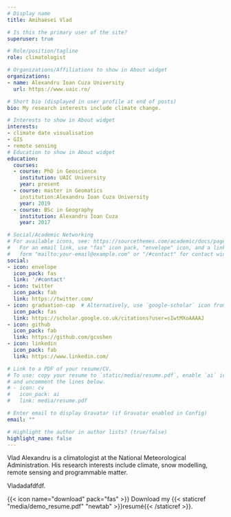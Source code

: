 ```yaml
---
# Display name
title: Amihaesei Vlad

# Is this the primary user of the site?
superuser: true

# Role/position/tagline
role: climatologist

# Organizations/Affiliations to show in About widget
organizations:
- name: Alexandru Ioan Cuza University
  url: https://www.uaic.ro/

# Short bio (displayed in user profile at end of posts)
bio: My research interests include climate change.

# Interests to show in About widget
interests:
- climate date visualisation
- GIS
- remote sensing
# Education to show in About widget
education:
  courses:
  - course: PhD in Geoscience
    institution: UAIC University
    year: present
  - course: master in Geomatics
    institution:Alexandru Ioan Cuza University
    year: 2019
  - course: BSc in Geography
    institution: Alexandru Ioan Cuza
    year: 2017

# Social/Academic Networking
# For available icons, see: https://sourcethemes.com/academic/docs/page-builder/#icons
#   For an email link, use "fas" icon pack, "envelope" icon, and a link in the
#   form "mailto:your-email@example.com" or "/#contact" for contact widget.
social:
- icon: envelope
  icon_pack: fas
  link: '/#contact'
- icon: twitter
  icon_pack: fab
  link: https://twitter.com/
- icon: graduation-cap  # Alternatively, use `google-scholar` icon from `ai` icon pack
  icon_pack: fas
  link: https://scholar.google.co.uk/citations?user=sIwtMXoAAAAJ
- icon: github
  icon_pack: fab
  link: https://github.com/gcushen
- icon: linkedin
  icon_pack: fab
  link: https://www.linkedin.com/

# Link to a PDF of your resume/CV.
# To use: copy your resume to `static/media/resume.pdf`, enable `ai` icons in `params.toml`, 
# and uncomment the lines below.
# - icon: cv
#   icon_pack: ai
#   link: media/resume.pdf

# Enter email to display Gravatar (if Gravatar enabled in Config)
email: ""

# Highlight the author in author lists? (true/false)
highlight_name: false
---
```


Vlad Alexandru is a climatologist at the National Meteorological Administration. His research interests include climate, snow modelling, remote sensing and programmable matter.

Vladadafdfdf.


{{< icon name="download" pack="fas" >}} Download my {{< staticref "media/demo_resume.pdf" "newtab" >}}resumé{{< /staticref >}}.
